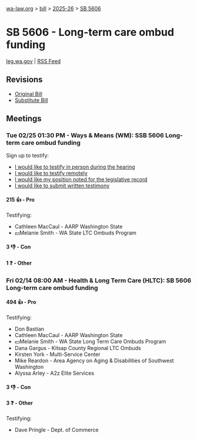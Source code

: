 [wa-law.org](/) > [bill](/bill/) > [2025-26](/bill/2025-26/) > [SB 5606](/bill/2025-26/sb/5606/)

# SB 5606 - Long-term care ombud funding
[leg.wa.gov](https://app.leg.wa.gov/billsummary?BillNumber=5606&Year=2025&Initiative=false) | [RSS Feed](./rss.xml)

## Revisions
* [Original Bill](1/)
* [Substitute Bill](S/)

## Meetings
### Tue 02/25 01:30 PM - Ways & Means (WM): SSB 5606 Long-term care ombud funding
Sign up to testify:
* [I would like to testify in person during the hearing](https://app.leg.wa.gov/csi/Testifier/Add?chamber=House&mId=32888&aId=164964&caId=26172&tId=1)
* [I would like to testify remotely](https://app.leg.wa.gov/csi/Testifier/Add?chamber=House&mId=32888&aId=164964&caId=26172&tId=2)
* [I would like my position noted for the legislative record](https://app.leg.wa.gov/csi/Testifier/Add?chamber=House&mId=32888&aId=164964&caId=26172&tId=3)
* [I would like to submit written testimony](https://app.leg.wa.gov/csi/Testifier/Add?chamber=House&mId=32888&aId=164964&caId=26172&tId=4)

#### 215 👍 - Pro
Testifying:
* Cathleen MacCaul - AARP Washington State
* 💵Melanie Smith - WA State LTC Ombuds Program

#### 3 👎 - Con

#### 1 ❓ - Other

### Fri 02/14 08:00 AM - Health & Long Term Care (HLTC): SB 5606 Long-term care ombud funding
#### 494 👍 - Pro
Testifying:
* Don Bastian
* Cathleen MacCaul - AARP Washington State
* 💵Melanie Smith - WA State Long Term Care Ombuds Program
* Dana Gargus - Kitsap County Regional LTC Ombuds
* Kirsten York - Multi-Service Center
* Mike Reardon - Area Agency on Aging & Disabilities of Southwest Washington
* Alyssa Arley - A2z Elite Services

#### 3 👎 - Con

#### 3 ❓ - Other
Testifying:
* Dave Pringle - Dept. of Commerce
